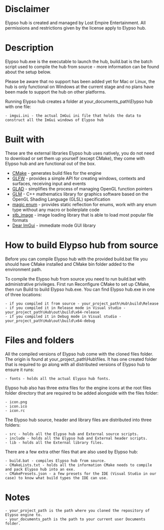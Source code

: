 # Disclaimer

Elypso hub is created and managed by Lost Empire Entertainment. All permissions and restrictions given by the license apply to Elypso hub.

# Description

Elypso hub.exe is the executable to launch the hub, build.bat is the batch script used to compile the hub from source - more information can be found about the setup below.

Please be aware that no support has been added yet for Mac or Linux, the hub is only functional on Windows at the current stage and no plans have been made to support the hub on other platforms.
		
Running Elypso hub creates a folder at your_documents_path\Elypso hub with one file:
	
	- imgui.ini - the actual ImGui ini file that holds the data to construct all the ImGui windows of Elypso hub

# Built with

These are the external libraries Elypso hub uses natively, you do not need to download or set them up yourself (except CMake), they come with Elypso hub and are functional out of the box.

* [CMake](https://cmake.org/) - generates build files for the engine
* [GLFW](https://www.glfw.org/) - provides a simple API for creating windows, contexts and surfaces, receiving input and events
* [GLAD](https://glad.dav1d.de/) - simplifies the process of managing OpenGL function pointers
* [GLM](https://github.com/g-truc/glm) - C++ mathematics library for graphics software based on the OpenGL Shading Language (GLSL) specification
* [magic enum](https://github.com/Neargye/magic_enum) - provides static reflection for enums, work with any enum type without any macro or boilerplate code
* [stb_image](https://github.com/nothings/stb/blob/master/stb_image.h) - image loading library that is able to load most popular file formats
* [Dear ImGui](https://github.com/ocornut/imgui) - immediate mode GUI library
  
# How to build Elypso hub from source

Before you can compile Elypso hub with the provided build.bat file you should have CMake installed and CMake bin folder added to the environment path.

To compile the Elypso hub from source you need to run build.bat with administrative privileges.
First run Reconfigure CMake to set up CMake, then run Build to build Elypso hub.exe.
You can find Elypso hub.exe in one of three locations:
		
	- if you compiled it from source - your_project_path\Hub\build\Release
	- if you compiled it in Release mode in Visual studio - your_project_path\Hub\out\build\x64-release
	- if you compiled it in Debug mode in Visual studio - your_project_path\Hub\out\build\x64-debug
		
# Files and folders
		
All the compiled versions of Elypso hub come with the cloned files folder.
The origin is found at your_project_path\Hub\files.
It has one created folder that is required to go along with all distributed versions of Elypso hub to ensure it runs:
	
	- fonts - holds all the actual Elypso hub fonts.

Elypso hub also has three extra files for the engine icons at the root files folder directory that are required to be added alongside with the files folder:

    - icon.png
    - icon.ico
    - icon.rc
		
The Elypso hub source, header and library files are distributed into three folders:
	
	- src - holds all the Elypso hub and External source scripts.
	- include - holds all the Elypso hub and External header scripts.
	- lib - holds all the External library files.
	
There are a few extra other files that are also used by Elypso hub:
	
	- build.bat - compiles Elypso hub from source.
	- CMakeLists.txt - holds all the information CMake needs to compile and pack Elypso hub into an exe.
	- CMakePresets.json - a few presets for the IDE (Visual Studio in our case) to know what build types the IDE can use.
		
# Notes

	- your_project_path is the path where you cloned the repository of Elypso engine to.
	- your_documents_path is the path to your current user Documents folder.
